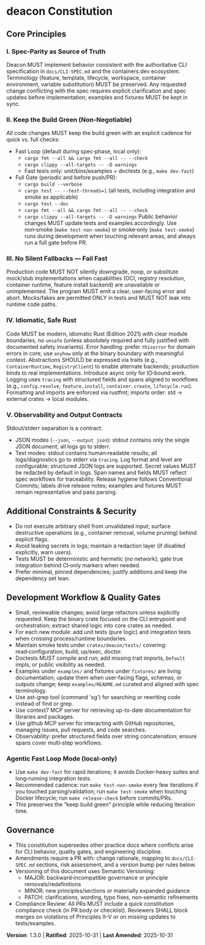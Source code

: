<!--
Sync Impact Report
- Version change: 1.2.0 → 1.3.0
- Modified principles:
  - II. Keep the Build Green (clarified fast vs full test cadence)
- Added sections:
  - Agentic Fast Loop Mode (local-only)
- Removed sections: None
- Templates requiring updates/alignment:
  - ✅ .specify/templates/plan-template.md (no changes required)
  - ✅ .specify/templates/spec-template.md (no changes required)
  - ✅ .specify/templates/tasks-template.md (no changes required)
- Follow-up TODOs: None
-->

# deacon Constitution
<!-- A Rust DevContainer-like CLI aligned with containers.dev and the repo's CLI spec -->

## Core Principles

### I. Spec‑Parity as Source of Truth
Deacon MUST implement behavior consistent with the authoritative CLI specification in `docs/CLI-SPEC.md` and the
containers.dev ecosystem. Terminology (feature, template, lifecycle, workspace, container environment, variable
substitution) MUST be preserved. Any requested change conflicting with the spec requires explicit clarification and
spec updates before implementation; examples and fixtures MUST be kept in sync.

### II. Keep the Build Green (Non‑Negotiable)
All code changes MUST keep the build green with an explicit cadence for quick vs. full checks:
- Fast Loop (default during spec‑phase, local only):
  - `cargo fmt --all && cargo fmt --all -- --check`
  - `cargo clippy --all-targets -- -D warnings`
  - Fast tests only: unit/bins/examples + doctests (e.g., `make dev-fast`)
- Full Gate (periodic and before push/PR):
  - `cargo build --verbose`
  - `cargo test -- --test-threads=1` (all tests, including integration and smoke as applicable)
  - `cargo test --doc`
  - `cargo fmt --all && cargo fmt --all -- --check`
  - `cargo clippy --all-targets -- -D warnings`
Public behavior changes MUST update tests and examples accordingly. Use non‑smoke (`make test-non-smoke`) or
smoke‑only (`make test-smoke`) runs during development when touching relevant areas, and always run a full gate before PR.

### III. No Silent Fallbacks — Fail Fast
Production code MUST NOT silently downgrade, noop, or substitute mock/stub implementations when capabilities (OCI,
registry resolution, container runtime, feature install backend) are unavailable or unimplemented. The program MUST
emit a clear, user‑facing error and abort. Mocks/fakes are permitted ONLY in tests and MUST NOT leak into runtime
code paths.

### IV. Idiomatic, Safe Rust
Code MUST be modern, idiomatic Rust (Edition 2021) with clear module boundaries, no `unsafe` (unless absolutely
required and fully justified with documented safety invariants). Error handling: prefer `thiserror` for domain
errors in core; use `anyhow` only at the binary boundary with meaningful context. Abstractions SHOULD be expressed
via traits (e.g., `ContainerRuntime`, `RegistryClient`) to enable alternate backends; production binds to real
implementations. Introduce async only for IO‑bound work. Logging uses `tracing` with structured fields and spans
aligned to workflows (e.g., `config.resolve`, `feature.install`, `container.create`, `lifecycle.run`). Formatting
and imports are enforced via rustfmt; imports order: std → external crates → local modules.

### V. Observability and Output Contracts
Stdout/stderr separation is a contract:
- JSON modes (`--json`, `--output json`): stdout contains only the single JSON document; all logs go to stderr.
- Text modes: stdout contains human‑readable results; all logs/diagnostics go to stderr via `tracing`.
Log format and level are configurable; structured JSON logs are supported. Secret values MUST be redacted by
default in logs. Span names and fields MUST reflect spec workflows for traceability. Release hygiene follows
Conventional Commits; labels drive release notes; examples and fixtures MUST remain representative and pass parsing.

## Additional Constraints & Security

- Do not execute arbitrary shell from unvalidated input; surface destructive operations (e.g., container removal,
  volume pruning) behind explicit flags.
- Avoid leaking secrets in logs; maintain a redaction layer (if disabled explicitly, warn users).
- Tests MUST be deterministic and hermetic (no network); gate true integration behind CI‑only markers when needed.
- Prefer minimal, pinned dependencies; justify additions and keep the dependency set lean.

## Development Workflow & Quality Gates

- Small, reviewable changes; avoid large refactors unless explicitly requested. Keep the binary crate focused on the
  CLI entrypoint and orchestration; extract shared logic into core crates as needed.
- For each new module: add unit tests (pure logic) and integration tests when crossing process/runtime boundaries.
- Maintain smoke tests under `crates/deacon/tests/` covering: read‑configuration, build, up/exec, doctor.
- Doctests MUST compile and run; add missing trait imports, `Default` impls, or public visibility as needed.
- Examples under `examples/` and fixtures under `fixtures/` are living documentation; update them when user‑facing
  flags, schemas, or outputs change; keep `examples/README.md` curated and aligned with spec terminology.
- Use ast-grep tool (command 'sg') for searching or rewriting code instead of find or grep.
- Use context7 MCP server for retrieving up-to-date documentation for libraries and packages.
- Use github MCP server for interacting with GitHub repositories, managing issues, pull requests, and code searches.
- Observability: prefer structured fields over string concatenation; ensure spans cover multi‑step workflows.

### Agentic Fast Loop Mode (local‑only)

- Use `make dev-fast` for rapid iterations; it avoids Docker‑heavy suites and long‑running integration tests.
- Recommended cadence: run `make test-non-smoke` every few iterations if you touched parsing/validation; run
  `make test-smoke` when touching Docker lifecycle; run `make release-check` before commits/PRs.
- This preserves the “keep build green” principle while reducing iteration time.

## Governance

- This constitution supersedes other practice docs where conflicts arise for CLI behavior, quality gates, and
  engineering discipline.
- Amendments require a PR with: change rationale, mapping to `docs/CLI-SPEC.md` sections, risk assessment, and a
  version bump per rules below.
- Versioning of this document uses Semantic Versioning:
  - MAJOR: backward‑incompatible governance or principle removals/redefinitions
  - MINOR: new principles/sections or materially expanded guidance
  - PATCH: clarifications, wording, typo fixes, non‑semantic refinements
- Compliance Review: All PRs MUST include a quick constitution compliance check (in PR body or checklist). Reviewers
  SHALL block merges on violations of Principles II–V or on missing updates to tests/examples.
<!-- Cleanup: removed residual template; no behavioral changes -->

**Version**: 1.3.0 | **Ratified**: 2025-10-31 | **Last Amended**: 2025-10-31
